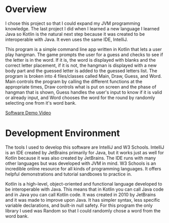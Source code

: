# Overview

I chose this project so that I could expand my JVM programming knowledge. The last project I did when I learned a new language I learned Java so Kotlin is the natural next step because it was created to be interoperable with Java. It even uses the same IDE, IntelliJ.

This program is a simple command line app written in Kotlin that lets a user play hangman. The game prompts the user for a guess and checks to see if the letter is in the word. If it is, the word is displayed with blanks and the correct letter placement, if it is not, the hangman is displayed with a new body part and the guessed letter is added to the guessed letters list. The program is broken into 4 files/classes called Main, Draw, Guess, and Word. Main controls the program by calling the different functions at the appropriate times, Draw controls what is put on screen and the phase of hangman that is shown, Guess handles the user's input to know if it is valid or already input, and Word chooses the word for the round by randomly selecting one from it's word bank.

[Software Demo Video](https://www.youtube.com/watch?v=yS-3bJDv7Vo)

# Development Environment

The tools I used to develop this software are IntelliJ and W3 Schools. IntelliJ is an IDE created by JetBrains primarily for Java, but it works just as well for Kotlin because it was also created by JetBrains. The IDE runs with many other languages but was developed with JVM in mind. W3 Schools is an incredible online resource for all kinds of programming languages. It offers helpful demonstrations and tutorial sandboxes to practice in. 

Kotlin is a high-level, object-oriented and functional language developed to be interoperable with Java. This means that in Kotlin you can call Java code and in Java you can call Kotlin code. It was created in 2010 by JetBrains and it was made to improve upon Java. It has simpler syntax, less specific variable declarations, and built-in null safety. For this program the only library I used was Random so that I could randomly chose a word from the word bank. 
